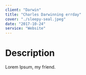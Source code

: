 ```yaml
---
client: "Darwin"
title: "Charles Darwinning errday"
cover: "./sleepy-seal.jpeg"
date: "2017-10-24"
service: "Website"
---
```

# Description

Lorem Ipsum, my friend.
